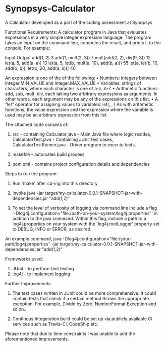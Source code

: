 # Synopsys-Calculator
A Calculator developed as a part of the coding assessment at Synopsys

Functional Requirements:
A calculator program in Java that evaluates expressions in a very simple integer expression language. The program takes an input on the command line, computes the result, and prints it to the console. For example:

Input							Output
add(1, 2)						3
add(1, mult(2, 3))					7
mult(add(2, 2), div(9, 3))				12
let(a, 5, add(a, a))					10
let(a, 5, let(b, mult(a, 10), add(b, a)))		55
let(a, let(b, 10, add(b, b)), let(b, 20, add(a, b)))	40

An expression is one of the of the following:
•	Numbers: integers between Integer.MIN_VALUE and Integer.MAX_VALUE
•	Variables: strings of characters, where each character is one of a-z, A-Z
•	Arithmetic functions: add, sub, mult, div, each taking two arbitrary expressions as arguments.  In other words, each argument may be any of the expressions on this list.
•	A “let” operator for assigning values to variables:
	let(<variable name>, <value expression>, <expression where variable is used>)
As with arithmetic functions, the value expression and the expression where the variable is used may be an arbitrary expression from this list. 

The attached code consists of:

1) src - containing Calculator.java - 	Main Java file where logic resides, 
		    CalculatorTest.java - Containing JUnit test cases,
		    CalculatorTestRunner.java - Driver program to execute tests.
					
2) makefile - automates build process

3) pom.xml - contains project configuration details and dependencies

Steps to run the program:

1) Run 'make' after cd-ing into this directory

2) Invoke java -jar target/my-calculator-0.0.1-SNAPSHOT-jar-with-dependencies.jar "add(1,2)"

3) To set the level of verbosity of logging via command line include a flag '-Dlog4j.configuration="file:/path-on-your-system/log4j.properties"' in addition to  the java command. Within this flag, include a path to a log4j.properties on your system with the 'log4j.rootLogger' property set to DEBUG, INFO or ERROR, as desired.

An example command, java -Dlog4j.configuration="file:/your-path/log4j.properties" -jar target/my-calculator-0.0.1-SNAPSHOT-jar-with-dependencies.jar "add(1,2)"

Frameworks used:

1) JUnit - to perform Unit testing
2) log4j - to implement logging

Further Improvements:

1) The test cases written in JUnit could be more comprehensive. It could contain tests that check if a certain method throws the appropriate exception. For example, Divide by Zero, NumberFormat Exception and so on..

2) Continous Integeration build could be set up via publicly available CI services such as Travis-CI, CodeShip etc.

Please note that due to time constraints I was unable to add the aforementioned improvements.
